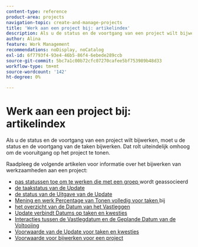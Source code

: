 ```yaml
---
content-type: reference
product-area: projects
navigation-topic: create-and-manage-projects
title: 'Werk aan een project bij: artikelindex'
description: Als u de status en de voortgang van een project wilt bijwerken, moet u de status en de voortgang van de taken bijwerken. Dat rolt uiteindelijk omhoog om de vooruitgang op het project te tonen.
author: Alina
feature: Work Management
recommendations: noDisplay, noCatalog
exl-id: 6f7793f4-93e4-46b5-86f4-6ebede289ccb
source-git-commit: 5bc7a1c00b72cfc07270cafee5bf753989b48d33
workflow-type: tm+mt
source-wordcount: '142'
ht-degree: 0%

---
```


# Werk aan een project bij: artikelindex

<!--Audited: 01/2024-->

Als u de status en de voortgang van een project wilt bijwerken, moet u de status en de voortgang van de taken bijwerken. Dat rolt uiteindelijk omhoog om de vooruitgang op het project te tonen.

Raadpleeg de volgende artikelen voor informatie over het bijwerken van werkzaamheden aan een project:

* [ pas statussen toe om te werken die met een groep ](../../../manage-work/projects/updating-work-in-a-project/apply-custom-status-work-assigned-to-group.md) wordt geassocieerd
* [ de taakstatus van de Update ](../../../manage-work/projects/updating-work-in-a-project/update-task-status.md)
* [ de status van de Uitgave van de Update ](../../../manage-work/projects/updating-work-in-a-project/update-issue-status.md)
* [ Mening en werk Percentage van Tonen volledig voor taken ](../../../manage-work/projects/updating-work-in-a-project/view-update-percent-complete-for-tasks.md) bij
* [ het overzicht van de Datum van het Vastleggen ](../../../manage-work/projects/updating-work-in-a-project/overview-of-commit-dates.md)
* [ Update verbindt Datums op taken en kwesties ](../../../manage-work/projects/updating-work-in-a-project/update-commit-date-on-tasks-and-issues.md)
* [ Interacties tussen de Vastlegdatum en de Geplande Datum van de Voltooiing ](../../../manage-work/projects/updating-work-in-a-project/interactions-between-commit-and-planned-completion-dates.md)
* [ Voorwaarde van de Update voor taken en kwesties ](../../../manage-work/projects/updating-work-in-a-project/update-condition-for-tasks-and-issues.md)
* [Voorwaarde voor bijwerken voor een project](../../../manage-work/projects/updating-work-in-a-project/update-condition-on-project.md)
